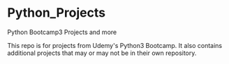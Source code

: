 # Python_Projects
Python Bootcamp3 Projects and more

This repo is for projects from Udemy's Python3 Bootcamp. It also contains additional projects that may
or may not be in their own repository.

